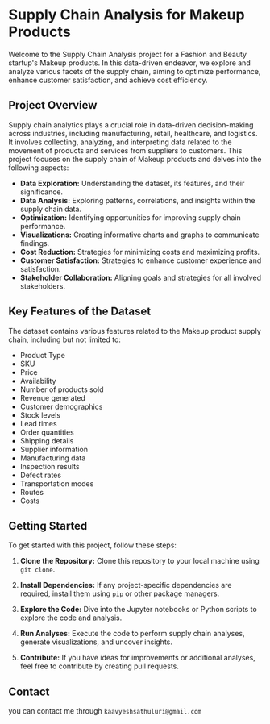 # Supply Chain Analysis for Makeup Products

Welcome to the Supply Chain Analysis project for a Fashion and Beauty startup's Makeup products. In this data-driven endeavor, we explore and analyze various facets of the supply chain, aiming to optimize performance, enhance customer satisfaction, and achieve cost efficiency.

## Project Overview

Supply chain analytics plays a crucial role in data-driven decision-making across industries, including manufacturing, retail, healthcare, and logistics. It involves collecting, analyzing, and interpreting data related to the movement of products and services from suppliers to customers. This project focuses on the supply chain of Makeup products and delves into the following aspects:

- **Data Exploration:** Understanding the dataset, its features, and their significance.
- **Data Analysis:** Exploring patterns, correlations, and insights within the supply chain data.
- **Optimization:** Identifying opportunities for improving supply chain performance.
- **Visualizations:** Creating informative charts and graphs to communicate findings.
- **Cost Reduction:** Strategies for minimizing costs and maximizing profits.
- **Customer Satisfaction:** Strategies to enhance customer experience and satisfaction.
- **Stakeholder Collaboration:** Aligning goals and strategies for all involved stakeholders.

## Key Features of the Dataset

The dataset contains various features related to the Makeup product supply chain, including but not limited to:

- Product Type
- SKU
- Price
- Availability
- Number of products sold
- Revenue generated
- Customer demographics
- Stock levels
- Lead times
- Order quantities
- Shipping details
- Supplier information
- Manufacturing data
- Inspection results
- Defect rates
- Transportation modes
- Routes
- Costs

## Getting Started

To get started with this project, follow these steps:

1. **Clone the Repository:** Clone this repository to your local machine using `git clone`.

2. **Install Dependencies:** If any project-specific dependencies are required, install them using `pip` or other package managers.

3. **Explore the Code:** Dive into the Jupyter notebooks or Python scripts to explore the code and analysis.

4. **Run Analyses:** Execute the code to perform supply chain analyses, generate visualizations, and uncover insights.

5. **Contribute:** If you have ideas for improvements or additional analyses, feel free to contribute by creating pull requests.


## Contact
you can contact me through `kaavyeshsathuluri@gmail.com`

